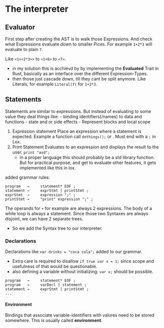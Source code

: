 # The interpreter
## Evaluator
First step after creating the AST is to walk those Expressions. And check what Expressions evaluate down to smaller Pices. For example `1+2*3` will evaluate to plain `7`.

Like  `<1+<2*3>>` to `<1+6>` to `<7>`.

- in my solution this is acchievd by by implementing the **Evaluated** Trait in Rust, basically as an interface over the different Expression-Types.
- then those just cascade down, till they cant be split anymore. Like Literals, for example `Literal(7)` for `1+2*3`.

## Statements
Statements are similar to expressions.
But instead of evaluating to some value they deal things like:
    - binding identifiers(/names) to data and functions
    - state and or side effects
    - Represent blocks and local scope

1. Expression statement
    Place an expression where a statement is expected. Example a function call `dothings();` or . Must end with a `;` in Lox.
2. Print Statement
    Evaluates to an expression and displays the result to the user. `print "asd";` 
    - in a proper language this should probably be a std library function. But for practical purpose, and get to evaluate other features, it gets implemented like this in lox.

added grammar rules:
```
program   →     statement* EOF ;
statement →     exprStmt | printStmt ;
exprStmt  →     expression ";" ;
printStmt →     "print" expression ";" ; 
```
The operands for `+` for example are always 2 expressions. The body of a while loop is always a statement. Since those two Syntaxes are always disjoint, we can have 2 separate trees.

- So we add the Syntax tree to our interpreter.

### Declarations
Declarations like `var drinks = "coca cola";` added to our grammar. 

- Extra care is required to disallow `if true var x = 1;` since scope and usefulness of that would be questionable.
- also defining a variable without initializing: `var x;` should be possible.
```
program   →     statement* EOF ;
program   →     varDecl | statement ;
statement →     exprStmt | printStmt ;
...
```

#### Environment
Bindings that associate variable-identifiers with valures need to be stored somewhere. This is usually called **environment**.